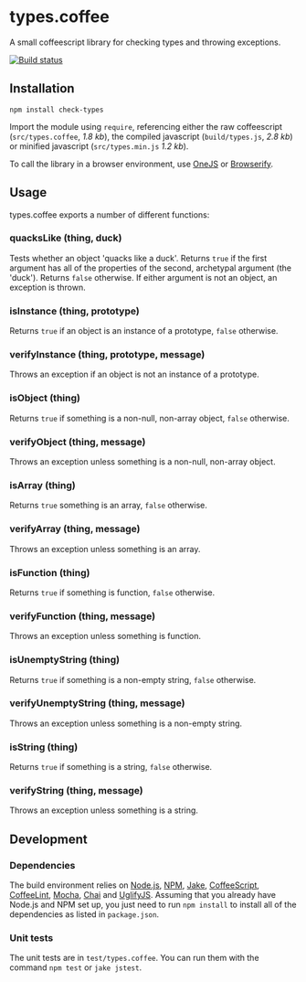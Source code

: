 # types.coffee

A small coffeescript library for checking types and throwing exceptions.

[![Build status][ci-image]][ci-status]

## Installation

`npm install check-types`

Import the module using `require`, referencing either
the raw coffeescript (`src/types.coffee`, *1.8 kb*), the
compiled javascript (`build/types.js`, *2.8 kb*) or
minified javascript (`src/types.min.js` *1.2 kb*).

To call the library in a browser environment, use [OneJS]
or [Browserify].

## Usage

types.coffee exports a number of different functions:

### quacksLike (thing, duck)

Tests whether an object 'quacks like a duck'. Returns `true`
if the first argument has all of the properties of the second,
archetypal argument (the 'duck'). Returns `false` otherwise.
If either argument is not an object, an exception is thrown.

### isInstance (thing, prototype)

Returns `true` if an object is an instance of a prototype,
`false` otherwise.

### verifyInstance (thing, prototype, message)

Throws an exception if an object is not an instance of a
prototype.

### isObject (thing)

Returns `true` if something is a non-null, non-array object,
`false` otherwise.

### verifyObject (thing, message)

Throws an exception unless something is a non-null, non-array
object.

### isArray (thing)

Returns `true` something is an array, `false` otherwise.

### verifyArray (thing, message)

Throws an exception unless something is an array.

### isFunction (thing)

Returns `true` if something is function, `false` otherwise.

### verifyFunction (thing, message)

Throws an exception unless something is function.

### isUnemptyString (thing)

Returns `true` if something is a non-empty string, `false`
otherwise.

### verifyUnemptyString (thing, message)

Throws an exception unless something is a non-empty string.

### isString (thing)

Returns `true` if something is a string, `false` otherwise.

### verifyString (thing, message)

Throws an exception unless something is a string.

## Development

### Dependencies

The build environment relies on [Node.js][node], [NPM], [Jake],
[CoffeeScript], [CoffeeLint], [Mocha], [Chai] and [UglifyJS].
Assuming that you already have Node.js and NPM set up, you just
need to run `npm install` to install all of the dependencies as
listed in `package.json`.

### Unit tests

The unit tests are in `test/types.coffee`. You can run them
with the command `npm test` or `jake jstest`.

[ci-image]: https://secure.travis-ci.org/philbooth/vagueTime.js.png?branch=master
[ci-status]: http://travis-ci.org/#!/philbooth/vagueTime.js
[onejs]: https://github.com/azer/onejs
[browserify]: https://github.com/substack/node-browserify
[node]: http://nodejs.org/
[npm]: https://npmjs.org/
[jake]: https://github.com/mde/jake
[coffeescript]: http://coffeescript.org/
[coffeelint]: https://github.com/clutchski/coffeelint
[mocha]: http://visionmedia.github.com/mocha
[chai]: http://chaijs.com/
[uglifyjs]: https://github.com/mishoo/UglifyJS

